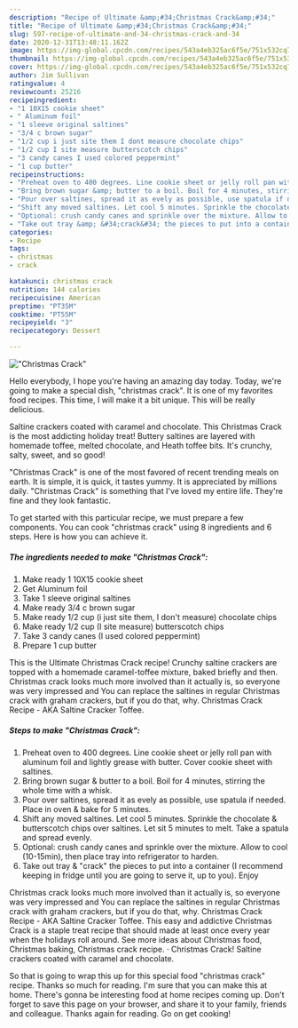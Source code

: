 ```yaml
---
description: "Recipe of Ultimate &amp;#34;Christmas Crack&amp;#34;"
title: "Recipe of Ultimate &amp;#34;Christmas Crack&amp;#34;"
slug: 597-recipe-of-ultimate-and-34-christmas-crack-and-34
date: 2020-12-31T13:48:11.162Z
image: https://img-global.cpcdn.com/recipes/543a4eb325ac6f5e/751x532cq70/christmas-crack-recipe-main-photo.jpg
thumbnail: https://img-global.cpcdn.com/recipes/543a4eb325ac6f5e/751x532cq70/christmas-crack-recipe-main-photo.jpg
cover: https://img-global.cpcdn.com/recipes/543a4eb325ac6f5e/751x532cq70/christmas-crack-recipe-main-photo.jpg
author: Jim Sullivan
ratingvalue: 4
reviewcount: 25216
recipeingredient:
- "1 10X15 cookie sheet"
- " Aluminum foil"
- "1 sleeve original saltines"
- "3/4 c brown sugar"
- "1/2 cup i just site them I dont measure chocolate chips"
- "1/2 cup I site measure butterscotch chips"
- "3 candy canes I used colored peppermint"
- "1 cup butter"
recipeinstructions:
- "Preheat oven to 400 degrees. Line cookie sheet or jelly roll pan with aluminum foil and lightly grease with butter. Cover cookie sheet with saltines."
- "Bring brown sugar &amp; butter to a boil. Boil for 4 minutes, stirring the whole time with a whisk."
- "Pour over saltines, spread it as evely as possible, use spatula if needed. Place in oven &amp; bake for 5 minutes."
- "Shift any moved saltines. Let cool 5 minutes. Sprinkle the chocolate &amp; butterscotch chips over saltines. Let sit 5 minutes to melt. Take a spatula and spread evenly."
- "Optional: crush candy canes and sprinkle over the mixture. Allow to cool (10-15min), then place tray into refrigerator to harden."
- "Take out tray &amp; &#34;crack&#34; the pieces to put into a container (I recommend keeping in fridge until you are going to serve it, up to you). Enjoy"
categories:
- Recipe
tags:
- christmas
- crack

katakunci: christmas crack 
nutrition: 144 calories
recipecuisine: American
preptime: "PT35M"
cooktime: "PT55M"
recipeyield: "3"
recipecategory: Dessert

---
```



![&#34;Christmas Crack&#34;](https://img-global.cpcdn.com/recipes/543a4eb325ac6f5e/751x532cq70/christmas-crack-recipe-main-photo.jpg)

Hello everybody, I hope you're having an amazing day today. Today, we're going to make a special dish, &#34;christmas crack&#34;. It is one of my favorites food recipes. This time, I will make it a bit unique. This will be really delicious.

Saltine crackers coated with caramel and chocolate. This Christmas Crack is the most addicting holiday treat! Buttery saltines are layered with homemade toffee, melted chocolate, and Heath toffee bits. It&#39;s crunchy, salty, sweet, and so good!

&#34;Christmas Crack&#34; is one of the most favored of recent trending meals on earth. It is simple, it is quick, it tastes yummy. It is appreciated by millions daily. &#34;Christmas Crack&#34; is something that I've loved my entire life. They're fine and they look fantastic.


To get started with this particular recipe, we must prepare a few components. You can cook &#34;christmas crack&#34; using 8 ingredients and 6 steps. Here is how you can achieve it.

<!--inarticleads1-->

##### The ingredients needed to make &#34;Christmas Crack&#34;:

1. Make ready 1 10X15 cookie sheet
1. Get  Aluminum foil
1. Take 1 sleeve original saltines
1. Make ready 3/4 c brown sugar
1. Make ready 1/2 cup (i just site them, I don&#39;t measure) chocolate chips
1. Make ready 1/2 cup (I site measure) butterscotch chips
1. Take 3 candy canes (I used colored peppermint)
1. Prepare 1 cup butter


This is the Ultimate Christmas Crack recipe! Crunchy saltine crackers are topped with a homemade caramel-toffee mixture, baked briefly and then. Christmas crack looks much more involved than it actually is, so everyone was very impressed and You can replace the saltines in regular Christmas crack with graham crackers, but if you do that, why. Christmas Crack Recipe - AKA Saltine Cracker Toffee. 

<!--inarticleads2-->

##### Steps to make &#34;Christmas Crack&#34;:

1. Preheat oven to 400 degrees. Line cookie sheet or jelly roll pan with aluminum foil and lightly grease with butter. Cover cookie sheet with saltines.
1. Bring brown sugar &amp; butter to a boil. Boil for 4 minutes, stirring the whole time with a whisk.
1. Pour over saltines, spread it as evely as possible, use spatula if needed. Place in oven &amp; bake for 5 minutes.
1. Shift any moved saltines. Let cool 5 minutes. Sprinkle the chocolate &amp; butterscotch chips over saltines. Let sit 5 minutes to melt. Take a spatula and spread evenly.
1. Optional: crush candy canes and sprinkle over the mixture. Allow to cool (10-15min), then place tray into refrigerator to harden.
1. Take out tray &amp; &#34;crack&#34; the pieces to put into a container (I recommend keeping in fridge until you are going to serve it, up to you). Enjoy


Christmas crack looks much more involved than it actually is, so everyone was very impressed and You can replace the saltines in regular Christmas crack with graham crackers, but if you do that, why. Christmas Crack Recipe - AKA Saltine Cracker Toffee. This easy and addictive Christmas Crack is a staple treat recipe that should made at least once every year when the holidays roll around. See more ideas about Christmas food, Christmas baking, Christmas crack recipe. · Christmas Crack! Saltine crackers coated with caramel and chocolate. 

So that is going to wrap this up for this special food &#34;christmas crack&#34; recipe. Thanks so much for reading. I'm sure that you can make this at home. There's gonna be interesting food at home recipes coming up. Don't forget to save this page on your browser, and share it to your family, friends and colleague. Thanks again for reading. Go on get cooking!
